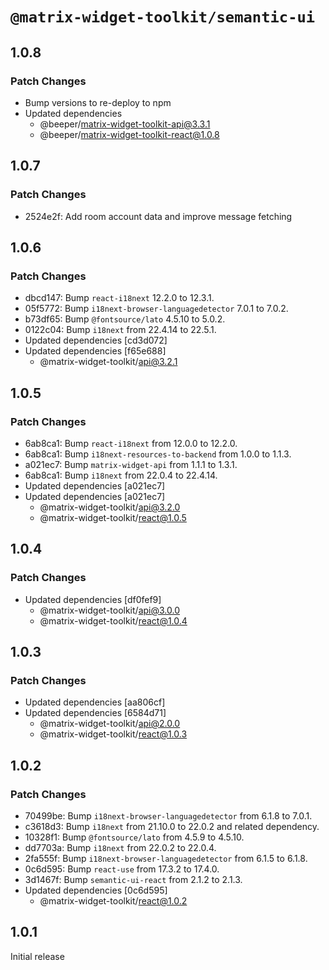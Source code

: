 # `@matrix-widget-toolkit/semantic-ui`

## 1.0.8

### Patch Changes

- Bump versions to re-deploy to npm
- Updated dependencies
  - @beeper/matrix-widget-toolkit-api@3.3.1
  - @beeper/matrix-widget-toolkit-react@1.0.8

## 1.0.7

### Patch Changes

- 2524e2f: Add room account data and improve message fetching

## 1.0.6

### Patch Changes

- dbcd147: Bump `react-i18next` 12.2.0 to 12.3.1.
- 05f5772: Bump `i18next-browser-languagedetector` 7.0.1 to 7.0.2.
- b73df65: Bump `@fontsource/lato` 4.5.10 to 5.0.2.
- 0122c04: Bump `i18next` from 22.4.14 to 22.5.1.
- Updated dependencies [cd3d072]
- Updated dependencies [f65e688]
  - @matrix-widget-toolkit/api@3.2.1

## 1.0.5

### Patch Changes

- 6ab8ca1: Bump `react-i18next` from 12.0.0 to 12.2.0.
- 6ab8ca1: Bump `i18next-resources-to-backend` from 1.0.0 to 1.1.3.
- a021ec7: Bump `matrix-widget-api` from 1.1.1 to 1.3.1.
- 6ab8ca1: Bump `i18next` from 22.0.4 to 22.4.14.
- Updated dependencies [a021ec7]
- Updated dependencies [a021ec7]
  - @matrix-widget-toolkit/api@3.2.0
  - @matrix-widget-toolkit/react@1.0.5

## 1.0.4

### Patch Changes

- Updated dependencies [df0fef9]
  - @matrix-widget-toolkit/api@3.0.0
  - @matrix-widget-toolkit/react@1.0.4

## 1.0.3

### Patch Changes

- Updated dependencies [aa806cf]
- Updated dependencies [6584d71]
  - @matrix-widget-toolkit/api@2.0.0
  - @matrix-widget-toolkit/react@1.0.3

## 1.0.2

### Patch Changes

- 70499be: Bump `i18next-browser-languagedetector` from 6.1.8 to 7.0.1.
- c3618d3: Bump `i18next` from 21.10.0 to 22.0.2 and related dependency.
- 10328f1: Bump `@fontsource/lato` from 4.5.9 to 4.5.10.
- dd7703a: Bump `i18next` from 22.0.2 to 22.0.4.
- 2fa555f: Bump `i18next-browser-languagedetector` from 6.1.5 to 6.1.8.
- 0c6d595: Bump `react-use` from 17.3.2 to 17.4.0.
- 3d1467f: Bump `semantic-ui-react` from 2.1.2 to 2.1.3.
- Updated dependencies [0c6d595]
  - @matrix-widget-toolkit/react@1.0.2

## 1.0.1

Initial release
